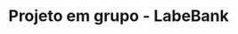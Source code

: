 # Projeto em grupo - LabeBank

<!-- SISTEMA BANCÁRIO

Estruturas de Dados
Contas:
  •	Nome
  •	CPF
  •	Data de nascimento (idade>18)
  •	Saldo(começa zerado)
  • Extrato(array de transações)
	  •	Valor
      •	Data
      •	Descrição
Funcionalidade
Criar conta
  •	Informar nome, CPF, e data de nascimento
Pegar saldo
  •	Passando nome e CPF
Adicionar saldo
  •	Passando nome, CPF  e valor
Pagar conta
  •	Passando um valor, uma descrição e uma data de pagamento.
  •	Caso ele não informe a date,  considerar pagamento no mesmo dia.
  •	Não pode agendar um pagamento para um dia que já passou.
  •	Não pode haver pagamento para saldos insuficientes
Transferência Interna
  •	Informar o nome, o  CPF, o nome do destinatário, o CPF do destinatário e o valor.
  •	Não podem ser agendadas -->

